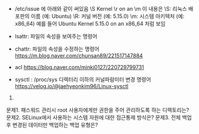 - /etc/issue 에 아래와 같이 써있음
\S
Kernel \r on an \m
이 내용은 
\S: 리눅스 배포판의 이름 (예: Ubuntu)
\R: 커널 버전 (예: 5.15.0)
\m: 시스템 아키텍처 (예: x86_64)
예를 들어 
Ubuntu Kernel 5.15.0 on an x86_64 처럼 보임

- lsattr: 파일의 속성을 보여주는 명령어
- chattr: 파일의 속성을 수정하는 명령어
https://m.blog.naver.com/chunsan89/221517147884

- acl
https://blog.naver.com/minki0127/220729799731

- sysctl : /proc/sys 디렉터리 이하의 커널파람미터 변경 명령어
https://velog.io/@jaehyeonkim96/Linux-sysctl
1. 

문제1. 패스워드 관리시 root 사용자에게만 권한을 주어 관리하도록 하는 디렉토리는?
문제2. SELinux에서 사용하는 시스템 자원에 대한 접근통제 방식은?
문제3. 전체 백업후 변경된 데이터만 백업하는 백업 유형은?
